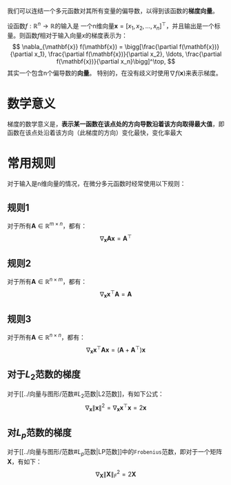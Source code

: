 我们可以连结一个多元函数对其所有变量的偏导数，以得到该函数的**梯度向量**。

设函数$f:\mathbb{R}^n\rightarrow\mathbb{R}$的输入是 一个n维向量$\mathbf{x}=[x_1,x_2,\ldots,x_n]^\top$，并且输出是一个标量。则函数$f$相对于输入向量$x$的梯度表示为：
$$
\nabla_{\mathbf{x}} f(\mathbf{x}) = \bigg[\frac{\partial f(\mathbf{x})}{\partial x_1}, \frac{\partial f(\mathbf{x})}{\partial x_2}, \ldots, \frac{\partial f(\mathbf{x})}{\partial x_n}\bigg]^\top,
$$
其实一个包含n个偏导数的**向量**。
特别的，在没有歧义时使用$\nabla f(\mathbf{x})$来表示梯度。
# 数学意义
梯度的数学意义是，**表示某一函数在该点处的方向导数沿着该方向取得最大值**，即函数在该点处沿着该方向（此梯度的方向）变化最快，变化率最大

# 常用规则
对于输入是n维向量的情况，在微分多元函数时经常使用以下规则：
## 规则1
对于所有$\mathbf{A} \in \mathbb{R}^{m \times n}$，都有：
$$
\nabla_{\mathbf{x}} \mathbf{A} \mathbf{x} = \mathbf{A}^\top
$$
## 规则2
对于所有$\mathbf{A} \in \mathbb{R}^{n \times m}$，都有：
$$
\nabla_{\mathbf{x}} \mathbf{x}^\top \mathbf{A} = \mathbf{A}
$$

## 规则3
对于所有$\mathbf{A} \in \mathbb{R}^{n \times n}$，都有：
$$\nabla_{\mathbf{x}} \mathbf{x}^\top \mathbf{A} \mathbf{x} = (\mathbf{A} + \mathbf{A}^\top)\mathbf{x}
$$
## 对于$L_2$范数的梯度
对于[[../向量与图形/范数#$L_2$范数|L2范数]]，有如下公式：
$$
\nabla_{\mathbf{x}} \|\mathbf{x} \|^2 = \nabla_{\mathbf{x}} \mathbf{x}^\top \mathbf{x} = 2\mathbf{x}
$$
## 对$L_p$范数的梯度
对于[[../向量与图形/范数#$L_p$范数|LP范数]]中的`Frobenius`范数，即对于一个矩阵$\mathbf{X}$，有如下：
$$
\nabla_{\mathbf{X}} \|\mathbf{X} \|_F^2 = 2\mathbf{X}
$$
